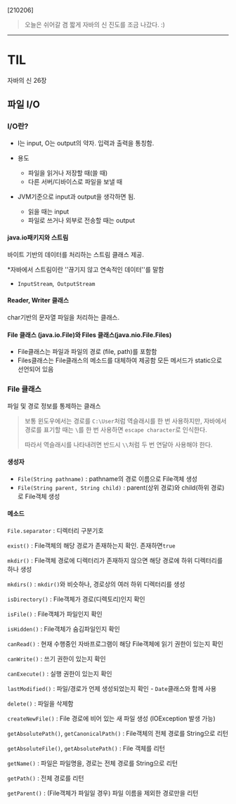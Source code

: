 [210206]



> 오늘은 쉬어갈 겸 짧게 자바의 신 진도를 조금 나갔다. :)



---



# TIL

자바의 신 26장

## 파일 I/O

### I/O란?

- I는 input, O는 output의 약자. 입력과 출력을 통칭함.
- 용도
  - 파일을 읽거나 저장할 때(쓸 때)
  - 다른 서버/디바이스로 파일을 보낼 때

- JVM기준으로 input과 output을 생각하면 됨.
  - 읽을 때는 input
  - 파일로 쓰거나 외부로 전송할 때는 output



#### java.io패키지와 스트림

바이트 기반의 데이터를 처리하는 스트림 클래스 제공.

*자바에서 스트림이란 ''끊기지 않고 연속적인 데이터''를 말함

- `InputStream`,` OutputStream`

#### Reader, Writer 클래스

char기반의 문자열 파일을 처리하는 클래스.

#### File 클래스 (java.io.File)와 Files 클래스(java.nio.File.Files)

- File클래스는 파일과 파일의 경로 (file, path)를 포함함
- Files클래스는 File클래스의 메소드를 대체하여 제공함
  모든 메서드가 static으로 선언되어 있음



### File 클래스

파일 및 경로 정보를 통제하는 클래스

> 보통 윈도우에서는 경로를 `C:\User`처럼 역슬래시를 한 번 사용하지만,
> 자바에서 경로를 표기할 때는 `\`를 한 번 사용하면 `escape character`로 인식한다.
>
> 따라서 역슬래시를 나타내려면 반드시 `\\`처럼 두 번 연달아 사용해야 한다.

#### 생성자

- `File(String pathname)` : pathname의 경로 이름으로 File객체 생성
- `File(String parent, String child)` : parent(상위 경로)와 child(하위 경로)로  File객체 생성

#### 메소드

`File.separator` : 디렉터리 구분기호



`exist()` : File객체의 해당 경로가 존재하는지 확인. 존재하면`true`



`mkdir()` : File객체 경로에 디렉터리가 존재하지 않으면 해당 경로에 하위 디렉터리를 하나 생성

`mkdirs()` : `mkdir()`와 비슷하나, 경로상의 여러 하위 디렉터리를 생성



`isDirectory()` : File객체가 경로(디렉토리)인지 확인

`isFile()` : File객체가 파일인지 확인

`isHidden()` : File객체가 숨김파일인지 확인



`canRead()` : 현재 수행중인 자바프로그램이 해당 File객체에 읽기 권한이 있는지 확인

`canWrite()` : 쓰기 권한이 있는지 확인

`canExecute()` : 실행 권한이 있는지 확인



`lastModified()` : 파일/경로가 언제 생성되었는지 확인 - `Date`클래스와 함께 사용

`delete()` : 파일을 삭제함



`createNewFile()` : File 경로에 비어 있는 새 파일 생성 (IOException 발생 가능)



`getAbsolutePath()`, `getCanonicalPath()` : File객체의 전체 경로를 String으로 리턴

`getAbsoluteFile()`, `getAbsolutePath()` : File 객체를 리턴

`getName()` : 파일은 파일명을, 경로는 전체 경로를 String으로 리턴

`getPath()` : 전체 경로를 리턴

`getParent()` : (File객체가 파일일 경우) 파일 이름을 제외한 경로만을 리턴

